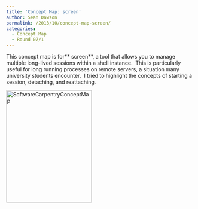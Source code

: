 ```yaml
---
title: 'Concept Map: screen'
author: Sean Dawson
permalink: /2013/10/concept-map-screen/
categories:
  - Concept Map
  - Round 07/1
---
```

This concept map is for** screen**, a tool that allows you to manage multiple long-lived sessions within a shell instance.  This is particularly useful for long running processes on remote servers, a situation many university students encounter.  I tried to highlight the concepts of starting a session, detaching, and reattaching.

[<img class="alignnone size-medium wp-image-4812" alt="SoftwareCarpentryConceptMap" src="http://teaching.software-carpentry.org/wp-content/uploads/2013/10/SoftwareCarpentryConceptMap-228x300.png" width="228" height="300" />][1]

 [1]: http://teaching.software-carpentry.org/wp-content/uploads/2013/10/SoftwareCarpentryConceptMap.png
